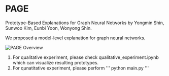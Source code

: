 # PAGE
Prototype-Based Explanations for Graph Neural Networks by 
Yongmin Shin, Sunwoo Kim, Eunbi Yoon, Wonyong Shin.

We proposed a model-level explanation for graph neural networks.

![PAGE Overview](https://user-images.githubusercontent.com/53509283/133709863-1ff57bfc-cc85-4b5c-8d5c-6ef7fae09d1b.png)

1. For qualitative experiment, please check qualitative_experiment.ipynb which can visualize resulting prototypes.
2. For qunatitative experiment, please perform
'''
python main.py
'''
